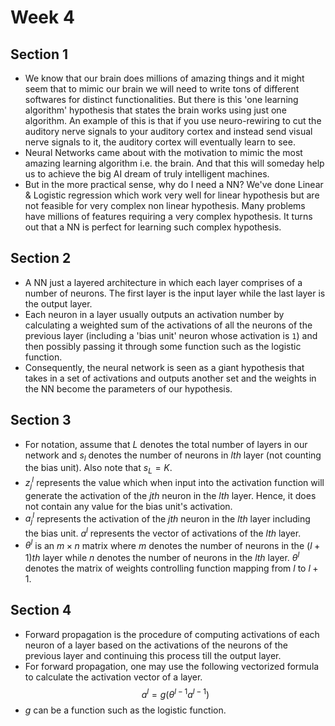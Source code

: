 # Week 4

## Section 1
* We know that our brain does millions of amazing things and it might seem that to mimic our brain we will need to write tons of different softwares for distinct functionalities. But there is this 'one learning algorithm' hypothesis that states the brain works using just one algorithm. An example of this is that if you use neuro-rewiring to cut the auditory nerve signals to your auditory cortex and instead send visual nerve signals to it, the auditory cortex will eventually learn to see.
* Neural Networks came about with the motivation to mimic the most amazing learning algorithm i.e. the brain. And that this will someday help us to achieve the big AI dream of truly intelligent machines.
* But in the more practical sense, why do I need a NN? We've done Linear & Logistic regression which work very well for linear hypothesis but are not feasible for very complex non linear hypothesis. Many problems have millions of features requiring a very complex hypothesis. It turns out that a NN is perfect for learning such complex hypothesis.

## Section 2
* A NN just a layered architecture in which each layer comprises of a number of neurons. The first layer is the input layer while the last layer is the output layer. 
* Each neuron in a layer usually outputs an activation number by calculating a weighted sum of the activations of all the neurons of the previous layer (including a 'bias unit' neuron whose activation is `1`) and then possibly passing it through some function such as the logistic function. 
* Consequently, the neural network is seen as a giant hypothesis that takes in a set of activations and outputs another set and the weights in the NN become the parameters of our hypothesis.

## Section 3
* For notation, assume that $L$ denotes the total number of layers in our network and $s_l$ denotes the number of neurons in $lth$ layer (not counting the bias unit). Also note that $s_L=K$.
* $z_j^l$ represents the value which when input into the activation function will generate the activation of the $jth$ neuron in the $lth$ layer. Hence, it does not contain any value for the bias unit's activation.
* $a_j^l$ represents the activation of the $jth$ neuron in the $lth$ layer including the bias unit. $a^l$ represents the vector of activations of the $lth$ layer.
* $\theta^l$ is an $m\times n$ matrix where $m$ denotes the number of neurons in the $(l+1)th$ layer while $n$ denotes the number of neurons in the $lth$ layer. $\theta^l$ denotes the matrix of weights controlling function mapping from $l$ to $l+1$.

## Section 4
* Forward propagation is the procedure of computing activations of each neuron of a layer based on the activations of the neurons of the previous layer and continuing this process till the output layer.
* For forward propagation, one may use the following vectorized formula to calculate the activation vector of a layer.
$$a^l=g(\theta^{l-1}a^{l-1})$$
* $g$ can be a function such as the logistic function.
